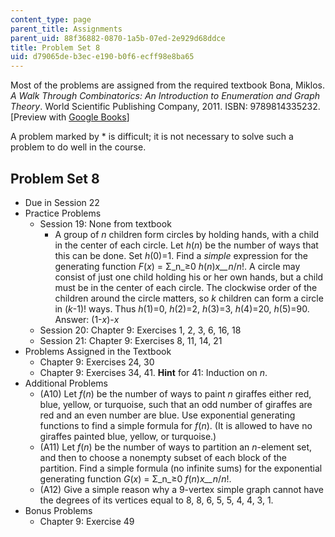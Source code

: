 ```yaml
---
content_type: page
parent_title: Assignments
parent_uid: 88f36882-0870-1a5b-07ed-2e929d68ddce
title: Problem Set 8
uid: d79065de-b3ec-e190-b0f6-ecff98e8ba65
---
```


Most of the problems are assigned from the required textbook Bona, Miklos. _A Walk Through Combinatorics: An Introduction to Enumeration and Graph Theory_. World Scientific Publishing Company, 2011. ISBN: 9789814335232. \[Preview with [Google Books](http://books.google.com/books?id=TzJ2L9ZmlQUC&pg=PAfrontcover)\]

A problem marked by \* is difficult; it is not necessary to solve such a problem to do well in the course.

Problem Set 8
-------------

*   Due in Session 22
*   Practice Problems
    *   Session 19: None from textbook
        *   A group of _n_ children form circles by holding hands, with a child in the center of each circle. Let _h_(_n_) be the number of ways that this can be done. Set _h_(0)=1. Find a _simple_ expression for the generating function _F_(_x_) = Σ_n_≥0 _h_(_n_)_x__n_/_n_!. A circle may consist of just one child holding his or her own hands, but a child must be in the center of each circle. The clockwise order of the children around the circle matters, so _k_ children can form a circle in (_k_\-1)! ways. Thus _h_(1)=0, _h_(2)=2, _h_(3)=3, _h_(4)=20, _h_(5)=90. Answer: (1-_x_)\-_x_
    *   Session 20: Chapter 9: Exercises 1, 2, 3, 6, 16, 18
    *   Session 21: Chapter 9: Exercises 8, 11, 14, 21
*   Problems Assigned in the Textbook
    *   Chapter 9: Exercises 24, 30
    *   Chapter 9: Exercises 34, 41. **Hint** for 41: Induction on _n_.
*   Additional Problems
    *   (A10) Let _f_(_n_) be the number of ways to paint _n_ giraffes either red, blue, yellow, or turquoise, such that an odd number of giraffes are red and an even number are blue. Use exponential generating functions to find a simple formula for _f_(_n_). (It is allowed to have no giraffes painted blue, yellow, or turquoise.)
    *   (A11) Let _f_(_n_) be the number of ways to partition an _n_\-element set, and then to choose a nonempty subset of each block of the partition. Find a simple formula (no infinite sums) for the exponential generating function _G_(_x_) = Σ_n_≥0 _f_(_n_)_x__n_/_n_!.
    *   (A12) Give a simple reason why a 9-vertex simple graph cannot have the degrees of its vertices equal to 8, 8, 6, 5, 5, 4, 4, 3, 1.
*   Bonus Problems
    *   Chapter 9: Exercise 49
